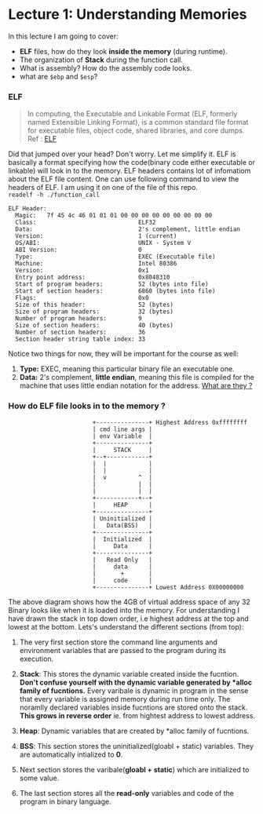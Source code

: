 # Lecture 1: Understanding Memories
In this lecture I am going to cover:
* **ELF** files, how do they look **inside the memory** (during runtime).
* The organization of **Stack** during the function call.
* What is assembly? How do the assembly code looks.
* what are `$ebp` and `$esp`?

### ELF
> In computing, the Executable and Linkable Format (ELF, formerly named Extensible Linking Format), is a common standard file format for executable files, object code, shared libraries, and core dumps.
Ref : [ELF](https://en.wikipedia.org/wiki/Executable_and_Linkable_Format)

Did that jumped over your head? Don't worry. Let me simplify it.
ELF is basically a format specifying how the code(binary code either executable or linkable) will look in to the memory. ELF headers contains lot of infomatiom about the ELF file content. One can use following command to view the headers of ELF. I am using it on one of the file of this repo.  
`readelf -h ./function_call`
```
ELF Header:
  Magic:   7f 45 4c 46 01 01 01 00 00 00 00 00 00 00 00 00
  Class:                             ELF32
  Data:                              2's complement, little endian
  Version:                           1 (current)
  OS/ABI:                            UNIX - System V
  ABI Version:                       0
  Type:                              EXEC (Executable file)
  Machine:                           Intel 80386
  Version:                           0x1
  Entry point address:               0x8048310
  Start of program headers:          52 (bytes into file)
  Start of section headers:          6860 (bytes into file)
  Flags:                             0x0
  Size of this header:               52 (bytes)
  Size of program headers:           32 (bytes)
  Number of program headers:         9
  Size of section headers:           40 (bytes)
  Number of section headers:         36
  Section header string table index: 33
```
Notice two things for now, they will be important for the course as well:
1. **Type:** EXEC, meaning this particular binary file an executable one.
2. **Data:** 2's complement, **little endian**, meaning this file is compiled
for the machine that uses little endian notation for the address. [What are they ?](https://en.wikipedia.org/wiki/Endianness)

### How do ELF file looks in to the memory ?
```
                        +---------------+ Highest Address 0xffffffff
                        | cmd line args |
                        | env Variable  |
                        +---------------+
                        |     STACK     |
                        +--+------------+
                        |  |            |
                        |  |            |
                        |  v         ^  |
                        |            |  |
                        |            |  |
                        +------------+--+
                        |     HEAP      |
                        +---------------+
                        | Uninitialized |
                        |   Data(BSS)   |
                        +---------------+
                        |  Initialized  |
                        |     Data      |
                        +---------------+
                        |   Read Only   |
                        |     data      |
                        |       +       |
                        |     code      |
                        +---------------+ Lowest Address 0X00000000
```
The above diagram shows how the 4GB of virtual address space of any 32 Binary
looks like when it is loaded into the memory. For understanding I have drawn the
stack in top down order, i.e highest address at the top and lowest at the
bottom.
Lets's understand the different sections (from top):
1. The very first section store the command line arguments and environment
variables that are passed to the program during its execution.

2. **Stack**: This stores the dynamic variable created inside the fucntion.
**Don't confuse yourself with the dynamic variable generated by \*alloc family
of fucntions.** Every varibale is dynamic in program in the sense that every
variable is assigned memory during run time only. The noramlly declared variables
inside fucntions are stored onto the stack. **This grows in reverse order** ie.
from hightest address to lowest address.

3. **Heap**: Dynamic variables that are created by \*alloc family of fucntions.

4. **BSS**: This section stores the uninitialized(gloabl + static) variables.
They are automatically intialized to **0**.

5. Next section stores the varibale(**gloabl + static**) which are initialized
to some value.

6. The last section stores all the **read-only** variables and code of the
program in binary language.
